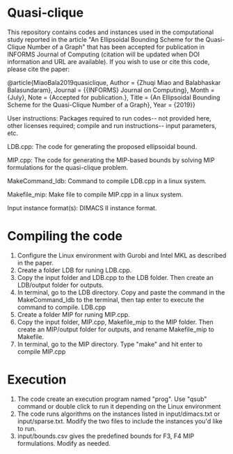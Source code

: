 # Quasi-clique
This repository contains codes and instances used in the computational study reported in the article "An Ellipsoidal Bounding Scheme for the Quasi-Clique Number of a Graph" that has been accepted for publication in INFORMS Journal of Computing (citation will be updated when DOI information and URL are available). If you wish to use or cite this code, please cite the paper:

@article{MiaoBala2019quasiclique,
Author = {Zhuqi Miao and Balabhaskar Balasundaram},
Journal = {{INFORMS} Journal on Computing},
Month = {July},
Note = {Accepted for publication.},
Title = {An Ellipsoidal Bounding Scheme for the Quasi-Clique Number of a Graph},
Year = {2019}}

User instructions: Packages required to run codes-- not provided here, other licenses required; compile and run instructions-- input parameters, etc.

LDB.cpp: The code for generating the proposed ellipsoidal bound.

MIP.cpp: The code for generating the MIP-based bounds by solving MIP formulations for the quasi-clique problem.

MakeCommand_ldb: Command to compile LDB.cpp in a linux system.

Makefile_mip: Make file to compile MIP.cpp in a linux system.

Input instance format(s): DIMACS II instance format. 

# Compiling the code
1. Configure the Linux environment with Gurobi and Intel MKL as described in the paper.
2. Create a folder LDB for runing LDB.cpp.
3. Copy the input folder and LDB.cpp to the LDB folder. Then create an LDB/output folder for outputs.
4. In terminal, go to the LDB directory. Copy and paste the command in the MakeCommand_ldb to the terminal, then tap enter to execute the command to compile. LDB.cpp
5. Create a folder MIP for runing MIP.cpp.
6. Copy the input folder, MIP.cpp, Makefile_mip to the MIP folder. Then create an MIP/output folder for outputs, and rename Makefile_mip to Makefile.
7. In terminal, go to the MIP directory. Type "make" and hit enter to compile MIP.cpp

# Execution
1. The code create an execution program named "prog". Use "qsub" command or double click to run it depending on the Linux environment 
2. The code runs algorithms on the instances listed in input/dimacs.txt or input/sparse.txt. Modify the two files to include the instances you'd like to run. 
3. input/bounds.csv gives the predefined bounds for F3, F4 MIP formulations. Modify as needed.
